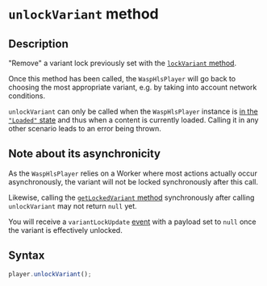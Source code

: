 # `unlockVariant` method

## Description

"Remove" a variant lock previously set with the [`lockVariant` method](./lockVariant.md).

Once this method has been called, the `WaspHlsPlayer` will go back to choosing
the most appropriate variant, e.g. by taking into account network conditions.

`unlockVariant` can only be called when the `WaspHlsPlayer` instance is [in the
`"Loaded"` state](../Basic_Methods/getPlayerState.md) and thus when a content is
currently loaded. Calling it in any other scenario leads to an error being
thrown.

## Note about its asynchronicity

As the `WaspHlsPlayer` relies on a Worker where most actions actually occur
asynchronously, the variant will not be locked synchronously after this
call.

Likewise, calling the [`getLockedVariant` method](./getLockedVariant.md)
synchronously after calling `unlockVariant` may not return `null` yet.

You will receive a `variantLockUpdate` [event](../Player_Events.md) with a
payload set to `null` once the variant is effectively unlocked.

## Syntax

```js
player.unlockVariant();
```
